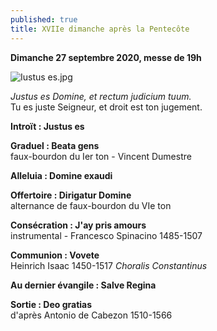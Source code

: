 ```yaml
---
published: true
title: XVIIe dimanche après la Pentecôte
---
```

**Dimanche 27 septembre 2020, messe de 19h**  

![Iustus es.jpg]({{site.baseurl}}/images/Iustus%20es.jpg)

*Justus es Domine, et rectum judicium tuum.*  
Tu es juste Seigneur, et droit est ton jugement.

**Introït : Justus es**  

**Graduel : Beata gens**  
faux-bourdon du Ier ton - Vincent Dumestre

**Alleluia : Domine exaudi**  

**Offertoire : Dirigatur Domine**  
alternance de faux-bourdon du VIe ton

**Consécration : J'ay pris amours**  
instrumental - Francesco Spinacino 1485-1507

**Communion : Vovete**  
Heinrich Isaac 1450-1517 *Choralis Constantinus*

**Au dernier évangile : Salve Regina**  

**Sortie : Deo gratias**  
d'après Antonio de Cabezon 1510-1566
